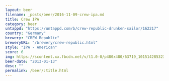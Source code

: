 ```yaml
---
layout: beer
filename: _posts/beer/2016-11-09-crew-ipa.md
title: Crew IPA
category: beer
untappd: "https://untappd.com/b/crew-republic-drunken-sailor/162217"
country: "Germany"
brewery: "CREW Republic"
breweryURL: "/brewery/crew-republic.html"
style: "IPA - American"
score: 6
img: https://scontent.xx.fbcdn.net/v/t1.0-0/p480x480/63719_10151428532313745_813090694_n.jpg?_nc_cat=102&oh=2493622a5d9ba55d73503cd30ca27130&oe=5C57F9A6
beer-date: "2013-01-13"
desc: ""
permalink: /beer/:title.html
---
```


